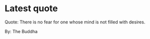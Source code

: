 # Latest quote 

Quote: There is no fear for one whose mind is not filled with desires. 

By: The Buddha